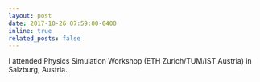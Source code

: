 ```yaml
---
layout: post
date: 2017-10-26 07:59:00-0400
inline: true
related_posts: false
---
```

I attended Physics Simulation Workshop (ETH Zurich/TUM/IST Austria) in Salzburg, Austria.